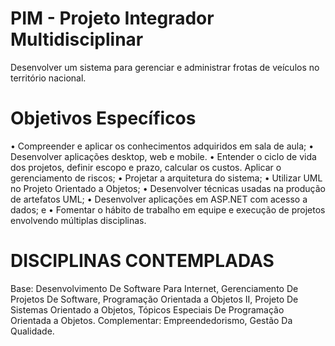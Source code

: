 # PIM - Projeto Integrador Multidisciplinar

Desenvolver um sistema para gerenciar e administrar frotas de veículos no território nacional. 

# Objetivos Específicos 
  • Compreender e aplicar os conhecimentos adquiridos em sala de aula; 
  • Desenvolver aplicações desktop, web e mobile. 
  • Entender o ciclo de vida dos projetos, definir escopo e prazo, calcular os custos. Aplicar o gerenciamento de riscos; 
  • Projetar a arquitetura do sistema; 
  • Utilizar UML no Projeto Orientado a Objetos; 
  • Desenvolver técnicas usadas na produção de artefatos UML; 
  • Desenvolver aplicações em ASP.NET com acesso a dados; e 
  • Fomentar o hábito de trabalho em equipe e execução de projetos envolvendo múltiplas disciplinas.

# DISCIPLINAS CONTEMPLADAS 
Base: Desenvolvimento De Software Para Internet, Gerenciamento De Projetos De Software, Programação Orientada a Objetos II, 
Projeto De Sistemas Orientado a Objetos, Tópicos Especiais De Programação Orientada a Objetos.
Complementar: Empreendedorismo, Gestão Da Qualidade.
